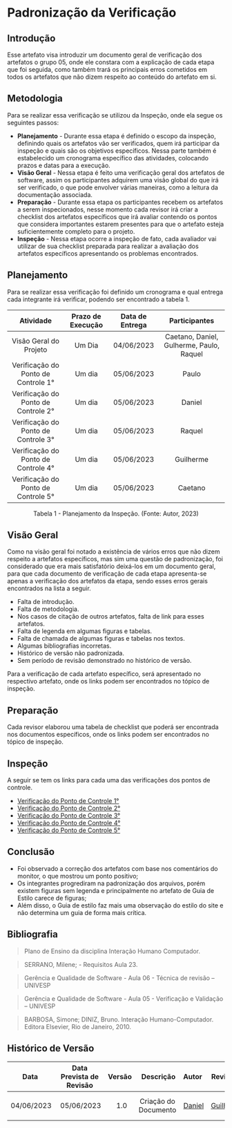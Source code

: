 # Padronização da Verificação

## Introdução
Esse artefato visa introduzir um documento geral de verificação dos artefatos o grupo 05, onde ele constara com a explicação de cada etapa que foi seguida, como também trará os principais erros cometidos em todos os artefatos que não dizem respeito ao conteúdo do artefato em si.

## Metodologia
Para se realizar essa verificação se utilizou da Inspeção, onde ela segue os seguintes passos:

* **Planejamento** - Durante essa etapa é definido o escopo da inspeção, definindo quais os artefatos vão ser verificados, quem irá participar da inspeção e quais são os objetivos específicos. Nessa parte também é estabelecido um cronograma específico das atividades, colocando prazos e datas para a execução.
* **Visão Geral** - Nessa etapa é feito uma verificação geral dos artefatos de software, assim os participantes adquirem uma visão global do que irá ser verificado, o que pode envolver várias maneiras, como a leitura da documentação associada.
* **Preparação** - Durante essa etapa os participantes recebem os artefatos a serem inspecionados, nesse momento cada revisor irá criar a checklist dos artefatos específicos que irá avaliar contendo os pontos que considera importantes estarem presentes para que o artefato esteja suficientemente completo para o projeto.
* **Inspeção** - Nessa etapa ocorre a inspeção de fato, cada avaliador vai utilizar de sua checklist preparada para realizar a avaliação dos artefatos específicos apresentando os problemas encontrados.

## Planejamento
Para se realizar essa verificação foi definido um cronograma e qual entrega cada integrante irá verificar, podendo ser encontrado a tabela 1.

<center>

| Atividade | Prazo de Execução | Data de Entrega | Participantes |
|:---------:|:-----------------:|:---------------:|:-------------:|
| Visão Geral do Projeto | Um Dia | 04/06/2023 | Caetano, Daniel, Gulherme, Paulo, Raquel |
| Verificação do Ponto de Controle 1° | Um dia | 05/06/2023 | Paulo |
| Verificação do Ponto de Controle 2° | Um dia | 05/06/2023 | Daniel |
| Verificação do Ponto de Controle 3° | Um dia | 05/06/2023 | Raquel |
| Verificação do Ponto de Controle 4° | Um dia | 05/06/2023 | Guilherme |
| Verificação do Ponto de Controle 5° | Um dia | 05/06/2023 | Caetano |

<p>Tabela 1 - Planejamento da Inspeção. (Fonte: Autor, 2023)</p>

</center>

## Visão Geral
Como na visão geral foi notado a existência de vários erros que não dizem respeito a artefatos específicos, mas sim uma questão de padronização, foi considerado que era mais satisfatório deixá-los em um documento geral, para que cada documento de verificação de cada etapa apresenta-se apenas a verificação dos artefatos da etapa, sendo esses erros gerais encontrados na lista a seguir.

* Falta de introdução.
* Falta de metodologia.
* Nos casos de citação de outros artefatos, falta de link para esses artefatos.
* Falta de legenda em algumas figuras e tabelas.
* Falta de chamada de algumas figuras e tabelas nos textos.
* Algumas bibliografias incorretas.
* Histórico de versão não padronizada.
* Sem período de revisão demonstrado no histórico de versão.

Para a verificação de cada artefato específico, será apresentado no respectivo artefato, onde os links podem ser encontrados no tópico de inspeção.

## Preparação
Cada revisor elaborou uma tabela de checklist que poderá ser encontrada nos documentos específicos, onde os links podem ser encontrados no tópico de inspeção.

## Inspeção
A seguir se tem os links para cada uma das verificações dos pontos de controle.

* [Verificação do Ponto de Controle 1°](ponto1.md)
* [Verificação do Ponto de Controle 2°](ponto2.md)
* [Verificação do Ponto de Controle 3°](ponto3.md)
* [Verificação do Ponto de Controle 4°](ponto4.md)
* [Verificação do Ponto de Controle 5°](ponto5.md)

## Conclusão 
- Foi observado a correção dos artefatos com base nos comentários do monitor, o que mostrou um ponto positivo; 
- Os integrantes progrediram na padronização dos arquivos, porém existem figuras sem legenda e principalmente no artefato de Guia de Estilo carece de figuras; 
- Além disso, o Guia de estilo faz mais uma observação do estilo do site e não determina um guia de forma mais crítica.

## Bibliografia

> Plano de Ensino da disciplina Interação Humano Computador.

> SERRANO, Milene; - Requisitos Aula 23.
 
> Gerência e Qualidade de Software - Aula 06 - Técnica de revisão – UNIVESP
 
> Gerência e Qualidade de Software - Aula 05 - Verificação e Validação – UNIVESP
  
> BARBOSA, Simone; DINIZ, Bruno. Interação Humano-Computador. Editora Elsevier, Rio de Janeiro, 2010.

## Histórico de Versão

|    Data    | Data Prevista de Revisão | Versão |      Descrição       |                    Autor                     |                      Revisor                       |
| :--------: | :----------------------: | :----: | :------------------: | :------------------------------------------: | :------------------------------------------------: |
| 04/06/2023 |        05/06/2023        |   1.0  | Criação do Documento | [Daniel](https://github.com/daniel-de-sousa) | [Guilherme](https://github.com/guilhermekishimoto) |